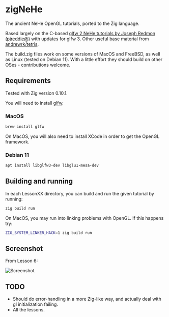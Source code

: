 # zigNeHe

The ancient NeHe OpenGL tutorials, ported to the Zig language.

Based largely on the C-based [glfw 2 NeHe tutorials by Joseph Redmon (pjreddie@)](https://github.com/pjreddie/NeHe-Tutorials-Using-GLFW) with updates for glfw 3. Other useful base material from [andrewrk/tetris](https://github.com/andrewrk/tetris).

The build.zig files work on some versions of MacOS and FreeBSD, as well as Linux (tested on Debian 11). With a little effort they should build on other OSes - contributions welcome.

## Requirements

Tested with Zig version 0.10.1.

You will need to install [glfw](https://www.glfw.org/).

### MacOS

```sh
brew install glfw
```

On MacOS, you will also need to install XCode in order to get the OpenGL framework.

### Debian 11

```sh
apt install libglfw3-dev libglu1-mesa-dev
```

## Building and running

In each LessonXX directory, you can build and run the given tutorial by running:

```sh
zig build run
```

On MacOS, you may run into linking problems with OpenGL. If this happens try:

```sh
ZIG_SYSTEM_LINKER_HACK=1 zig build run
```

## Screenshot

From Lesson 6:

![Screenshot](zigNeHe.png)

## TODO

* Should do error-handling in a more Zig-like way, and actually deal with gl initialization failing.
* All the lessons.
